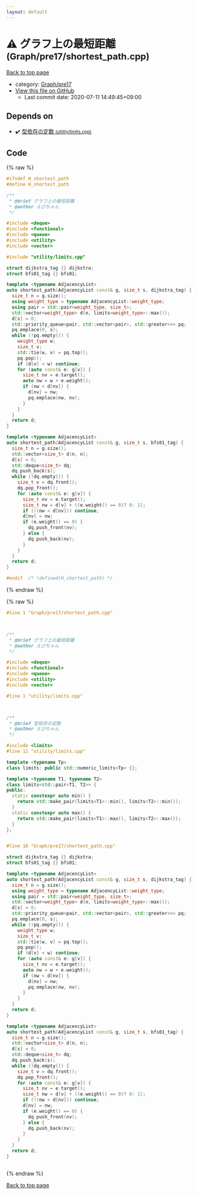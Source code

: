 ```yaml
---
layout: default
---
```


<!-- mathjax config similar to math.stackexchange -->
<script type="text/javascript" async
  src="https://cdnjs.cloudflare.com/ajax/libs/mathjax/2.7.5/MathJax.js?config=TeX-MML-AM_CHTML">
</script>
<script type="text/x-mathjax-config">
  MathJax.Hub.Config({
    TeX: { equationNumbers: { autoNumber: "AMS" }},
    tex2jax: {
      inlineMath: [ ['$','$'] ],
      processEscapes: true
    },
    "HTML-CSS": { matchFontHeight: false },
    displayAlign: "left",
    displayIndent: "2em"
  });
</script>

<script type="text/javascript" src="https://cdnjs.cloudflare.com/ajax/libs/jquery/3.4.1/jquery.min.js"></script>
<script src="https://cdn.jsdelivr.net/npm/jquery-balloon-js@1.1.2/jquery.balloon.min.js" integrity="sha256-ZEYs9VrgAeNuPvs15E39OsyOJaIkXEEt10fzxJ20+2I=" crossorigin="anonymous"></script>
<script type="text/javascript" src="../../../assets/js/copy-button.js"></script>
<link rel="stylesheet" href="../../../assets/css/copy-button.css" />


# :warning: グラフ上の最短距離 <small>(Graph/pre17/shortest_path.cpp)</small>

<a href="../../../index.html">Back to top page</a>

* category: <a href="../../../index.html#694801437bb6e7915892bf31576387fb">Graph/pre17</a>
* <a href="{{ site.github.repository_url }}/blob/master/Graph/pre17/shortest_path.cpp">View this file on GitHub</a>
    - Last commit date: 2020-07-11 14:49:45+09:00




## Depends on

* :heavy_check_mark: <a href="../../utility/limits.cpp.html">型依存の定数 <small>(utility/limits.cpp)</small></a>


## Code

<a id="unbundled"></a>
{% raw %}
```cpp
#ifndef H_shortest_path
#define H_shortest_path

/**
 * @brief グラフ上の最短距離
 * @author えびちゃん
 */

#include <deque>
#include <functional>
#include <queue>
#include <utility>
#include <vector>

#include "utility/limits.cpp"

struct dijkstra_tag {} dijkstra;
struct bfs01_tag {} bfs01;

template <typename AdjacencyList>
auto shortest_path(AdjacencyList const& g, size_t s, dijkstra_tag) {
  size_t n = g.size();
  using weight_type = typename AdjacencyList::weight_type;
  using pair = std::pair<weight_type, size_t>;
  std::vector<weight_type> d(n, limits<weight_type>::max());
  d[s] = 0;
  std::priority_queue<pair, std::vector<pair>, std::greater<>> pq;
  pq.emplace(0, s);
  while (!pq.empty()) {
    weight_type w;
    size_t v;
    std::tie(w, v) = pq.top();
    pq.pop();
    if (d[v] < w) continue;
    for (auto const& e: g[v]) {
      size_t nv = e.target();
      auto nw = w + e.weight();
      if (nw < d[nv]) {
        d[nv] = nw;
        pq.emplace(nw, nv);
      }
    }
  }
  return d;
}

template <typename AdjacencyList>
auto shortest_path(AdjacencyList const& g, size_t s, bfs01_tag) {
  size_t n = g.size();
  std::vector<size_t> d(n, n);
  d[s] = 0;
  std::deque<size_t> dq;
  dq.push_back(s);
  while (!dq.empty()) {
    size_t v = dq.front();
    dq.pop_front();
    for (auto const& e: g[v]) {
      size_t nv = e.target();
      size_t nw = d[v] + ((e.weight() == 0)? 0: 1);
      if (!(nw < d[nv])) continue;
      d[nv] = nw;
      if (e.weight() == 0) {
        dq.push_front(nv);
      } else {
        dq.push_back(nv);
      }
    }
  }
  return d;
}

#endif  /* !defined(H_shortest_path) */

```
{% endraw %}

<a id="bundled"></a>
{% raw %}
```cpp
#line 1 "Graph/pre17/shortest_path.cpp"



/**
 * @brief グラフ上の最短距離
 * @author えびちゃん
 */

#include <deque>
#include <functional>
#include <queue>
#include <utility>
#include <vector>

#line 1 "utility/limits.cpp"



/**
 * @brief 型依存の定数
 * @author えびちゃん
 */

#include <limits>
#line 11 "utility/limits.cpp"

template <typename Tp>
class limits: public std::numeric_limits<Tp> {};

template <typename T1, typename T2>
class limits<std::pair<T1, T2>> {
public:
  static constexpr auto min() {
    return std::make_pair(limits<T1>::min(), limits<T2>::min());
  }
  static constexpr auto max() {
    return std::make_pair(limits<T1>::max(), limits<T2>::max());
  }
};


#line 16 "Graph/pre17/shortest_path.cpp"

struct dijkstra_tag {} dijkstra;
struct bfs01_tag {} bfs01;

template <typename AdjacencyList>
auto shortest_path(AdjacencyList const& g, size_t s, dijkstra_tag) {
  size_t n = g.size();
  using weight_type = typename AdjacencyList::weight_type;
  using pair = std::pair<weight_type, size_t>;
  std::vector<weight_type> d(n, limits<weight_type>::max());
  d[s] = 0;
  std::priority_queue<pair, std::vector<pair>, std::greater<>> pq;
  pq.emplace(0, s);
  while (!pq.empty()) {
    weight_type w;
    size_t v;
    std::tie(w, v) = pq.top();
    pq.pop();
    if (d[v] < w) continue;
    for (auto const& e: g[v]) {
      size_t nv = e.target();
      auto nw = w + e.weight();
      if (nw < d[nv]) {
        d[nv] = nw;
        pq.emplace(nw, nv);
      }
    }
  }
  return d;
}

template <typename AdjacencyList>
auto shortest_path(AdjacencyList const& g, size_t s, bfs01_tag) {
  size_t n = g.size();
  std::vector<size_t> d(n, n);
  d[s] = 0;
  std::deque<size_t> dq;
  dq.push_back(s);
  while (!dq.empty()) {
    size_t v = dq.front();
    dq.pop_front();
    for (auto const& e: g[v]) {
      size_t nv = e.target();
      size_t nw = d[v] + ((e.weight() == 0)? 0: 1);
      if (!(nw < d[nv])) continue;
      d[nv] = nw;
      if (e.weight() == 0) {
        dq.push_front(nv);
      } else {
        dq.push_back(nv);
      }
    }
  }
  return d;
}



```
{% endraw %}

<a href="../../../index.html">Back to top page</a>

